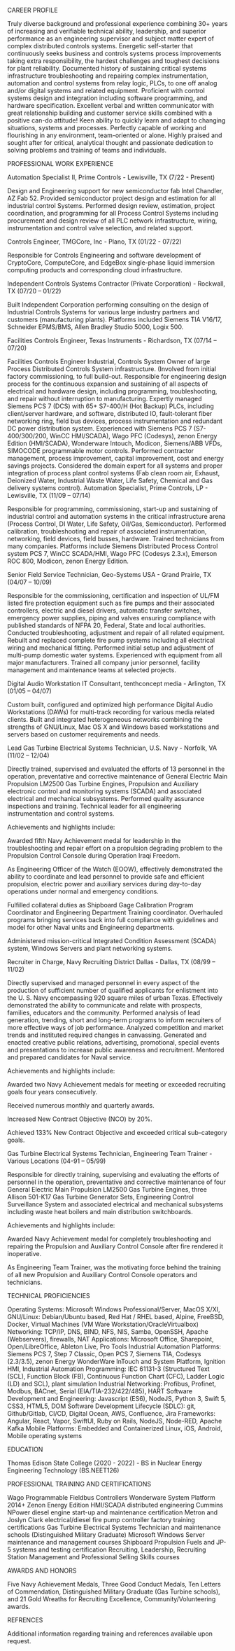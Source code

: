 CAREER PROFILE

Truly diverse background and professional experience combining 30+ years of increasing and verifiable technical ability, leadership, and superior performance as an engineering supervisor and subject matter expert of complex distributed controls systems.  Energetic self-starter that continuously seeks business and controls systems process improvements taking extra responsibility, the hardest challenges and toughest decisions for plant reliability.  Documented history of sustaining critical systems infrastructure troubleshooting and repairing complex instrumentation, automation and control systems from relay logic, PLCs, to one off analog and/or digital systems and related equipment.  Proficient with control systems design and integration including software programming, and hardware specification. Excellent verbal and written communicator with great relationship building and customer service skills combined with a positive can-do attitude!  Keen ability to quickly learn and adapt to changing situations, systems and processes.  Perfectly capable of working and flourishing in any environment, team-oriented or alone.  Highly praised and sought after for critical, analytical thought and passionate dedication to solving problems and training of teams and individuals.

PROFESSIONAL WORK EXPERIENCE

Automation Specialist II, Prime Controls - Lewisville, TX (7/22 - Present)

Design and Engineering support for new semiconductor fab Intel Chandler, AZ Fab 52.  Provided semiconductor project design and estimation for all industrial control Systems.  Performed design review, estimation, project coordination, and programming for all Process Control Systems including procurement and design review of all PLC network infrastructure, wiring, instrumentation and control valve selection, and related support. 

Controls Engineer, TMGCore, Inc - Plano, TX (01/22 - 07/22) 

Responsible for Controls Engineering and software development of CryptoCore, ComputeCore, and EdgeBox single-phase liquid immersion computing products and corresponding cloud infrastructure.   

Independent Controls Systems Contractor (Private Corporation) -  Rockwall, TX	(07/20 – 01/22)

Built Independent Corporation performing consulting on the design of Industrial Controls Systems for various large industry partners and customers (manufacturing plants).  Platforms included Siemens TIA V16/17, Schneider EPMS/BMS, Allen Bradley Studio 5000, Logix 500.

Facilities Controls Engineer, Texas Instruments - Richardson, TX			(07/14 – 07/20)

Facilities Controls Engineer Industrial, Controls System Owner of large Process Distributed Controls System infrastructure. (Involved from initial factory commissioning, to full build-out.  Responsible for engineering design process for the continuous expansion and sustaining of all aspects of electrical and hardware design, including programming, troubleshooting, and repair without interruption to manufacturing.  Expertly managed Siemens PCS 7 (DCS) with 65+ S7-400/H (Hot Backup) PLCs, including client/server hardware, and software, distributed IO, fault-tolerant fiber networking ring, field bus devices, process instrumentation and redundant DC power distribution system.  Experienced with Siemens PCS 7 (S7-400/300/200, WinCC HMI/SCADA), Wago PFC (Codesys), zenon Energy Edition (HMI/SCADA), Wonderware Intouch, Modicon, Siemens/ABB VFDs, SIMOCODE programmable motor controls.   Performed contractor management, process improvement, capital improvement, cost and energy savings projects.  Considered the domain expert for all systems and proper integration of process plant control systems (Fab clean room air, Exhaust, Deionized Water, Industrial Waste Water, Life Safety, Chemical and Gas delivery systems control).
Automation Specialist, Prime Controls, LP - Lewisville, TX				(11/09 – 07/14)

Responsible for programming, commissioning, start-up and sustaining of industrial control and automation systems in the critical infrastructure arena (Process Control, DI Water, Life Safety, Oil/Gas, Semiconductor).  Performed calibration, troubleshooting and repair of associated instrumentation, networking, field devices, field busses, hardware.  Trained technicians from many companies.  Platforms include Siemens Distributed Process Control system PCS 7, WinCC SCADA/HMI, Wago PFC (Codesys 2.3.x), Emerson ROC 800, Modicon, zenon Energy Edition.

Senior Field Service Technician, Geo-Systems USA - Grand Prairie, TX		(04/07 – 10/09)

Responsible for the commissioning, certification and inspection of UL/FM listed fire protection equipment such as fire pumps and their associated controllers, electric and diesel drivers, automatic transfer switches, emergency power supplies, piping and valves ensuring compliance with published standards of NFPA 20, Federal, State and local authorities.  Conducted troubleshooting, adjustment and repair of all related equipment.  Rebuilt and replaced complete fire pump systems including all electrical wiring and mechanical fitting.  Performed initial setup and adjustment of multi-pump domestic water systems.  Experienced with equipment from all major manufacturers.  Trained all company junior personnel,  facility management and maintenance teams at selected projects.  

Digital Audio Workstation IT Consultant, tenthconcept media  - Arlington, TX	(01/05 – 04/07)	

Custom built, configured and optimized high performance Digital Audio Workstations (DAWs) for multi-track recording for various media related clients.   Built and integrated heterogeneous networks combining the strengths of GNU/Linux, Mac OS X and Windows based workstations and servers based on customer requirements and needs.

Lead Gas Turbine Electrical Systems Technician, U.S. Navy  - Norfolk, VA		(11/02 – 12/04)


Directly trained, supervised and evaluated the efforts of 13 personnel in the operation, preventative and corrective maintenance of General Electric Main Propulsion LM2500 Gas Turbine Engines, Propulsion and Auxiliary electronic control and monitoring systems (SCADA) and associated electrical and mechanical subsystems. Performed quality assurance inspections and training.  Technical leader for all engineering instrumentation and control systems.

Achievements and highlights include:

Awarded fifth Navy Achievement medal for leadership in the troubleshooting and repair effort on a propulsion degrading problem to the Propulsion Control Console during Operation Iraqi Freedom.  

As Engineering Officer of the Watch (EOOW), effectively demonstrated the ability to coordinate and lead personnel to provide safe and efficient propulsion, electric power and auxiliary services during day-to-day operations under normal and emergency conditions.

Fulfilled collateral duties as Shipboard Gage Calibration Program Coordinator and Engineering Department Training coordinator.  Overhauled programs bringing services back into full compliance with guidelines and model for other Naval units and Engineering departments.

Administered mission-critical Integrated Condition Assessment (SCADA) system, Windows Servers and plant networking systems.

Recruiter in Charge, Navy Recruiting District Dallas - Dallas, TX			(08/99 – 11/02)

Directly supervised and managed personnel in every aspect of the production of sufficient number of qualified applicants for enlistment into the U. S. Navy encompassing 920 square miles of urban Texas.  Effectively demonstrated the ability to communicate and relate with prospects, families, educators and the community.  Performed analysis of lead generation, trending, short and long-term programs to inform recruiters of more effective ways of job performance.  Analyzed competition and market trends and instituted required changes in canvassing.  Generated and enacted creative public relations, advertising, promotional, special events and presentations to increase public awareness and recruitment.  Mentored and prepared candidates for Naval service.

Achievements and highlights include:

Awarded two Navy Achievement medals for meeting or exceeded recruiting goals four years consecutively.

Received numerous monthly and quarterly awards.

Increased New Contract Objective (NCO) by 20%.

Achieved 133% New Contract Objective and exceeded critical sub-category goals.

Gas Turbine Electrical Systems Technician, Engineering Team Trainer - Various Locations 	(04-91 – 05/99)
	
Responsible for directly training, supervising and evaluating the efforts of personnel in the operation, preventative and corrective maintenance of four General Electric Main Propulsion LM2500 Gas Turbine Engines, three Allison 501-K17 Gas Turbine Generator Sets, Engineering Control Surveillance System and associated electrical and mechanical subsystems including waste heat boilers and main distribution switchboards.  

Achievements and highlights include:

Awarded Navy Achievement medal for completely troubleshooting and repairing the Propulsion and Auxiliary Control Console after fire rendered it inoperative.

As Engineering Team Trainer, was the motivating force behind the training of all new Propulsion and Auxiliary Control Console operators and technicians.



TECHNICAL PROFICIENCIES

Operating Systems:  Microsoft Windows Professional/Server, MacOS X/XI, GNU/Linux: Debian/Ubuntu based, Red Hat / RHEL based, Alpine, FreeBSD, Docker, Virtual Machines (VM Ware Workstation/OracleVirtualbox)
Networking: TCP/IP, DNS, BIND, NFS, NIS, Samba, OpenSSH,  Apache (Webservers), firewalls, NAT
Applications:  Microsoft Office, Sharepoint, Open/LibreOffice, Ableton Live, Pro Tools
Industrial Automation Platforms: Siemens PCS 7, Step 7 Classic, Open PCS 7, Siemens TIA, Codesys (2.3/3.5), zenon Energy WonderWare InTouch and System Platform, Ignition HMI, 
Industrial Automation Programming: IEC 61131-3 (Structured Text (SCL), Function Block (FB), Continuous Function Chart (CFC), Ladder Logic (LD) and SCL), plant simulation
Industrial Networking: Profibus, Profinet, Modbus, BACnet, Serial (EIA/TIA-232/422/485), HART
Software Development and Engineering:  Javascript (ES6), NodeJS, Python 3, Swift 5, CSS3, HTML5, DOM
Software Development Lifecycle (SDLC):  git, Github/Gitlab, CI/CD, Digital Ocean, AWS, Confluence, Jira
Frameworks: Angular, React, Vapor, SwiftUI, Ruby on Rails, NodeJS, Node-RED, Apache Kafka
Mobile Platforms: Embedded and Containerized Linux, iOS, Android, Mobile operating systems

EDUCATION

Thomas Edison State College (2020 - 2022) - BS in Nuclear Energy Engineering Technology (BS.NEET126)

PROFESSIONAL TRAINING AND CERTIFICATIONS

Wago Programmable Fieldbus Controllers
Wonderware System Platform 2014+
Zenon Energy Edition HMI/SCADA distributed engineering
Cummins NPower diesel engine start-up and maintenance certification
Metron and Joslyn Clark electrical/diesel fire pump controller factory training certifications
Gas Turbine Electrical Systems Technician and maintenance schools (Distinguished Military Graduate) 
Microsoft Windows Server maintenance and management courses
Shipboard Propulsion Fuels and JP-5 systems and testing certification
Recruiting, Leadership, Recruiting Station Management and Professional Selling Skills courses

AWARDS AND HONORS

Five Navy Achievement Medals, Three Good Conduct Medals, Ten Letters of Commendation, Distinguished Military Graduate (Gas Turbine schools), and 21 Gold Wreaths for Recruiting Excellence, Community/Volunteering awards.

REFRENCES

Additional information regarding training and references available upon request.








